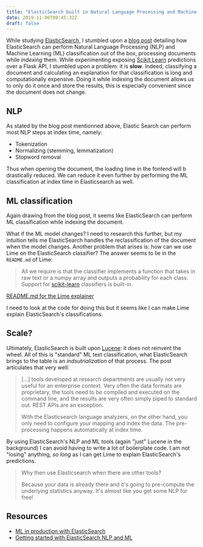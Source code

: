 ```yaml
---
title: "ElasticSearch built in Natural Language Processing and Machine Learning"
date: 2019-11-06T09:45:32Z
draft: false
---
```


While studying [ElasticSearch](https://www.elastic.co/products/elasticsearch), I stumbled upon a [blog post](https://www.elastic.co/blog/text-classification-made-easy-with-elasticsearch) detailing how ElasticSearch can perform Natural Language Processing (NLP) and Machine Learning (ML) classification out of the box, processing documents while _indexing_ them. While experimenting exposing [Scikit Learn](https://scikit-learn.org/) predictions over a Flask API, I stumbled upon a problem: it is **slow**. Indeed, classifying a document and calculating an explanation for that classification is long and computationally expensive. Doing it while indexing the document allows us to only do it once and store the results, this is especially convenient since the document does not change.

## NLP

As stated by the blog post mentionned above, Elastic Search can perform most NLP steps at index time, namely:

- Tokenization
- Normalizing (stemming, lemmatization)
- Stopword removal

Thus when opening the document, the loading time in the fontend will b drastically reduced. We can reduce it even further by performing the ML classification at index time in Elasticsearch as well.

## ML classification

Again drawing from the blog post, it seems like ElasticSearch can perform ML classification while indexing the document.

What if the ML model changes? I need to research this further, but my intuition tells me ElasticSearch handles the reclassification of the document when the model changes. Another problem that arises is: how can we use Lime on the ElasticSearch classifier? The answer seems to lie in the `README.md` of Lime:

> All we require is that the classifier implements a function that takes in raw text or a numpy array and outputs a probability for each class. Support for [scikit-learn](https://scikit-learn.org/) classifiers is built-in.

[README.md for the Lime explainer](https://github.com/marcotcr/lime#lime)

I need to look at the code for doing this but it seems like I can make Lime explain ElasticSearch's classifications.

## Scale?

Ultimately, ElasticSearch is built upon [Lucene](https://lucene.apache.org/): it does not reinvent the wheel. All of this is "standard" ML text classification, what ElasticSearch brings to the table is an _indsutrialization_ of that process. The post articulates that very well:

> [...] tools developed at research departments are usually not very useful for an enterprise context. Very often the data formats are proprietary, the tools need to be compiled and executed on the command line, and the results are very often simply piped to standard out. REST APIs are an exception.
>
> With the Elasticsearch language analyzers, on the other hand, you only need to configure your mapping and index the data. The pre-processing happens automatically at index time.

By using ElasticSearch's NLP and ML tools (again "just" Lucene in the background) I can avoid having to write a lot of boilerplate code. I am not "losing" anything, _so long_ as I can get Lime to explain ElasticSearch's predictions.

> Why then use Elasticsearch when there are other tools?
>
> Because your data is already there and it's going to pre-compute the underlying statistics anyway. It's almost like you get some NLP for free!

## Resources

- [ML in production with ElasticSearch](https://www.elastic.co/blog/sizing-machine-learning-with-elasticsearch)
- [Getting started with ElasticSearch NLP and ML](https://dataconomy.com/tag/use-elasticsearch-nlp-text-mining/)
